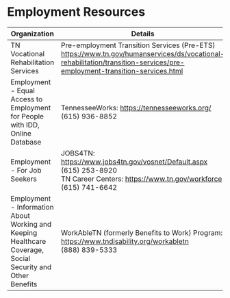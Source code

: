 # Employment Resources

| Organization                                                                                               | Details                                                                                                                                                                     |
| ---------------------------------------------------------------------------------------------------------- | --------------------------------------------------------------------------------------------------------------------------------------------------------------------------- |
| TN Vocational Rehabilitation Services                                                                      | Pre-employment Transition Services (Pre-ETS)<br><https://www.tn.gov/humanservices/ds/vocational-rehabilitation/transition-services/pre-employment-transition-services.html> |
| Employment - Equal Access to Employment for People with IDD, Online Database                               | TennesseeWorks: <https://tennesseeworks.org/><br>(615) 936-8852                                                                                                             |
| Employment - For Job Seekers                                                                               | JOBS4TN: <https://www.jobs4tn.gov/vosnet/Default.aspx><br>(615) 253-8920<br>TN Career Centers: <https://www.tn.gov/workforce><br>(615) 741-6642                             |
| Employment - Information About Working and Keeping Healthcare Coverage, Social Security and Other Benefits | WorkAbleTN (formerly Benefits to Work) Program: <https://www.tndisability.org/workabletn><br>(888) 839-5333                                                                 |
